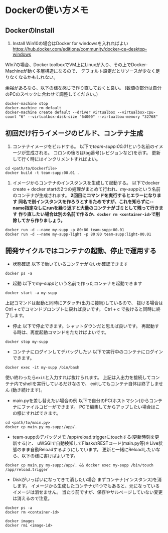 
# Dockerの使い方メモ

## DockerのInstall

1. Install
Win10の場合はDocker for windowsを入れればよい
<https://hub.docker.com/editions/community/docker-ce-desktop-windows>

WIn7の場合、Docker toolboxでVM上にLinuxが入り、その上でDocker-Machineが動く多層構造になるので、
デフォルト設定だとリソースが少なく足りなくなるかもしれない。

余裕があるなら、以下の様な感じで作り直しておくと良い。
(数値の部分は自分のPCのスペックに合わせて調整してください。)

```shell
docker-machine stop
docker-machine rm default
docker-machine create default --driver virtualbox --virtualbox-cpu-count "6" --virtualbox-disk-size "64000" --virtualbox-memory "32768"
```

## 初回だけ行うイメージのビルド、コンテナ生成

1. コンテナイメージをビルドする。
以下で*team-supp:00.01*という名前のイメージが生成される。
コロンの後ろはtag番号(レビジョンなど)を示す。
更新して行く時にはインクリメントすればよい。

```shell
cd <path/to/Dockerfile>
docker build -t team-supp:00.01 .
```

1. イメージからコンテナのインスタンスを生成して起動する。
以下でdocker create + docker startの2つの処理がまとめて行われ、*my-supp*という名前のコンテナが生成されます。
**2回目にコマンドを実行するとエラーになります**
**同名で別インスタンスを作ろうとするためですが、これを知らずに--name指定なしにrunを繰り返すと大量のコンテナがゴミとして残って行きます**
**作り直したい場合は別の名前で作るか、`docker rm <container-id>`で削除してから作りましょう。**

```shell
docker run -d --name my-supp -p 80:80 team-supp:00.01
docker run -d --name my-supp-light -p 80:80 team-supp:light-00.01
```

## 開発サイクルではコンテナの起動、停止で運用する

- 状態確認
以下で動いているコンテナがないか確認できます

```shell
docker ps -a
```

- 起動
以下で*my-supp*という名前で作ったコンテナを起動できます

```shell
docker start -a my-supp
```

上記コマンドは起動と同時にアタッチ(出力に接続)しているので、
抜ける場合はCtrl + cでコマンドプロンプトに戻れば良いです。
Ctrl + c で抜けると同時に終了します。

- 停止
以下で停止できます。シャットダウンだと思えば良いです。
再起動する時は、再度起動コマンドをたたけばよいです。

```shell
docker stop my-supp
```

- コンテナにログインしてデバッグしたい
以下で実行中のコンテナにログインできます。

```shell
docker exec -it my-supp /bin/bash
```

使い終わったら`exit`と入力すれば抜けられます。
上記は入出力を接続してコンテナ内でshellを実行しているだけなので、
exitしてもコンテナ自体は終了しません (動き続けます)。

- main.pyを差し替えたい場合の例
以下で自分のPC(ホストマシン)からコンテナにファイルコピーができます。
PCで編集してからアップしたい場合はこの様にすればできます。

```shell
cd <path/to/main.py>
docker cp main.py my-supp:/app/.
```

- team-suppのデバッグメモ
/app/reload.triggerにtouchする(更新時刻を更新する)と、
uWSGIで自動検知してFlaskのRESTコード(main.py等)をLive状態のまま自動Reloadするようにしています。
更新と一緒にReloadしたいなら、以下の様に書けばよいです。

```shell
docker cp main.py my-supp:/app/. && docker exec my-supp /bin/touch /app/reload.trigger
```

- Diskがいっぱいになってきて消したい場合
まずコンテナ(インスタンス)を消します。
イメージから生成したコンテナが1つでもあると、元になっているイメージは消せません。
当たり前ですが、保存やサルベージしていない変更は消えるので注意。

```shell
docker ps -a
docker rm <container-id>
```

```shell
docker images
docker rmi <image-id>
```

